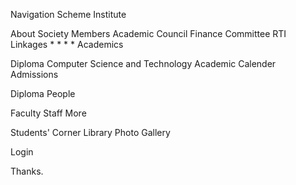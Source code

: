 Navigation Scheme
Institute

About
Society Members
Academic Council
Finance Committee
RTI
Linkages * * * *
Academics

Diploma
Computer Science and Technology
Academic Calender
Admissions

Diploma
People

Faculty
Staff
More

Students' Corner
Library
Photo Gallery

Login

Thanks.
